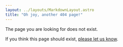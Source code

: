 ```yaml
---
layout: ../layouts/MarkdownLayout.astro
title: "Oh joy, another 404 page!"
--- 
```


The page you are looking for does not exist.

If you think this page should exist, [please let us know](mailto:welcome@jsheroes.io).
